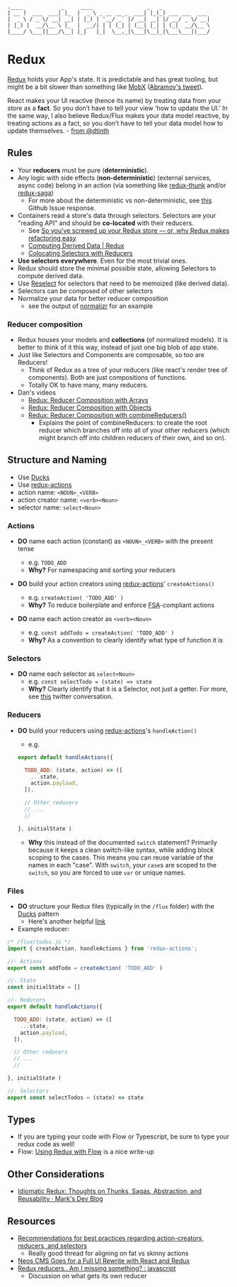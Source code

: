 ```
.____            _     ____                 _   _               
| __ )  ___  ___| |_  |  _ \ _ __ __ _  ___| |_(_) ___ ___  ___
|  _ \ / _ \/ __| __| | |_) | '__/ _` |/ __| __| |/ __/ _ \/ __|
| |_) |  __/\__ \ |_  |  __/| | | (_| | (__| |_| | (_|  __/\__ \
|____/ \___||___/\__| |_|   |_|  \__,_|\___|\__|_|\___\___||___/
```

# Redux
[Redux](https://github.com/reactjs/redux) holds your App's state. It is predictable and has great tooling, but might be a bit slower than something like [MobX](https://github.com/mobxjs/mobx) ([Abramov's tweet](https://twitter.com/dan_abramov/status/733705049902329856)).

React makes your UI reactive (hence its name) by treating data from your store as a __fact__. So you don’t have to tell your view ‘how to update the UI.’ In the same way, I also believe Redux/Flux makes your data model reactive, by treating actions as a fact, so you don’t have to tell your data model how to update themselves. - [from @dtinth](https://github.com/reactjs/redux/issues/1171#issuecomment-167714850)

## Rules
* Your __reducers__ must be pure (__deterministic__).
* Any logic with side effects (__non-deterministic__) (external services, async code) belong in an action (via something like [redux-thunk](https://github.com/gaearon/redux-thunk) and/or [redux-saga](https://github.com/yelouafi/redux-saga))
  * For more about the deterministic vs non-deterministic, see [this](https://github.com/reactjs/redux/issues/1171#issuecomment-205888533) Github Issue response.
* Containers read a store's data through selectors. Selectors are your "reading API" and should be __co-located__ with their reducers.
  * See [So you’ve screwed up your Redux store — or, why Redux makes refactoring easy](https://blog.boldlisting.com/so-youve-screwed-up-your-redux-store-or-why-redux-makes-refactoring-easy-400e19606c71#.rho2ned2d)
  * [Computing Derived Data | Redux](http://redux.js.org/docs/recipes/ComputingDerivedData.html)
  * [Colocating Selectors with Reducers](https://egghead.io/lessons/javascript-redux-colocating-selectors-with-reducers)
* __Use selectors everywhere__. Even for the most trivial ones.
* Redux should store the minimal possible state, allowing Selectors to compute derived data.
* Use [Reselect](https://github.com/reactjs/reselect) for selectors that need to be memoized (like derived data).
* Selectors can be composed of other selectors
* Normalize your data for better reducer composition
  * see the output of [normalizr](https://github.com/paularmstrong/normalizr) for an example

### Reducer composition
* Redux houses your models and __collections__ (of normalized models). It is better to think of it this way, instead of just one big blob of app state.
* Just like Selectors and Components are composable, so too are Reducers!
  * Think of Redux as a tree of your reducers (like react's render tree of components). Both are just compositions of functions.
  * Totally OK to have many, many reducers.
* Dan's videos
  * [Redux: Reducer Composition with Arrays](https://egghead.io/lessons/javascript-redux-reducer-composition-with-arrays)
  * [Redux: Reducer Composition with Objects](https://egghead.io/lessons/javascript-redux-reducer-composition-with-objects?series=getting-started-with-redux)
  * [Redux: Reducer Composition with combineReducers()](https://egghead.io/lessons/javascript-redux-reducer-composition-with-combinereducers?series=getting-started-with-redux)
    * Explains the point of combineReducers: to create the root reducer which branches off into all of your other reducers (which might branch off into children reducers of their own, and so on).

## Structure and Naming
* Use [Ducks](https://github.com/erikras/ducks-modular-redux)
* Use [redux-actions](https://github.com/acdlite/redux-actions)
* action name: `<NOUN>_<VERB>`
* action creator name: `<verb><Noun>`
* selector name: `select<Noun>`

### Actions
* __DO__ name each action (constant) as `<NOUN>_<VERB>` with the present tense
  * e.g. `TODO_ADD`
  * __Why?__ For namespacing and sorting your reducers


* __DO__ build your action creators using [redux-actions](https://github.com/acdlite/redux-actions)' `createActions()`
  * e.g. `createAction( 'TODO_ADD' )`
  * __Why?__ To reduce boilerplate and enforce [FSA](https://github.com/acdlite/flux-standard-action)-compliant actions


* __DO__ name each action creator as `<verb><Noun>`
  * e.g. `const addTodo = createAction( 'TODO_ADD' )`
  * __Why?__ As a convention to clearly identify what type of function it is

### Selectors
* __DO__ name each selector as `select<Noun>`
  * e.g. `const selectTodo = (state) => state`
  * __Why?__ Clearly identify that it is a Selector, not just a getter. For more, see [this](https://twitter.com/_jayphelps/status/739905438116806656) twitter conversation.

### Reducers
* __DO__ build your reducers using [redux-actions](https://github.com/acdlite/redux-actions)'s `handleAction()`
  * e.g.

  ```js
  export default handleActions({

    TODO_ADD: (state, action) => ([
      ...state,
      action.payload,
    ]),

    // Other reducers
    // ...
    //

  }, initialState )
  ```
  * __Why__ this instead of the documented `switch` statement? Primarily because it keeps a clean switch-like syntax, while adding block scoping to the cases. This means you can reuse variable of the names in each "case". With `switch`, your `case`s are scoped to the `switch`, so you are forced to use `var` or unique names.

### Files
* __DO__ structure your Redux files (typically in the `/flux` folder) with the [Ducks](https://github.com/erikras/ducks-modular-redux) pattern
  * Here's another helpful [link](https://medium.com/@scbarrus/the-ducks-file-structure-for-redux-d63c41b7035c#.iw6yey65h)
* Example reducer:

```js
/* /flux/todos.js */
import { createAction, handleActions } from 'redux-actions';

//- Actions
export const addTodo = createAction( 'TODO_ADD' )

//- State
const initialState = []

//- Reducers
export default handleActions({

  TODO_ADD: (state, action) => ([
    ...state,
    action.payload,
  ]),

  // Other reducers
  // ...
  //

}, initialState )

//- Selectors
export const selectTodos = (state) => state

```

## Types
* If you are typing your code with Flow or Typescript, be sure to type your redux code as well!
* Flow: [Using Redux with Flow](http://frantic.im/using-redux-with-flow) is a nice write-up

## Other Considerations
* [Idiomatic Redux: Thoughts on Thunks, Sagas, Abstraction, and Reusability · Mark's Dev
  Blog](http://blog.isquaredsoftware.com/2017/01/idiomatic-redux-thoughts-on-thunks-sagas-abstraction-and-reusability/)

## Resources
* [Recommendations for best practices regarding action-creators, reducers, and selectors](https://github.com/reactjs/redux/issues/1171)
  * Really good thread for aligning on fat vs skinny actions
* [Neos CMS Goes for a Full UI Rewrite with React and Redux](http://dimaip.github.io/2016/03/13/neos-react-redux-rewrite/)
* [Redux reducers.. Am I missing something? : javascript](https://www.reddit.com/r/javascript/comments/40n5u3/redux_reducers_am_i_missing_something/)
  * Discussion on what gets its own reducer
